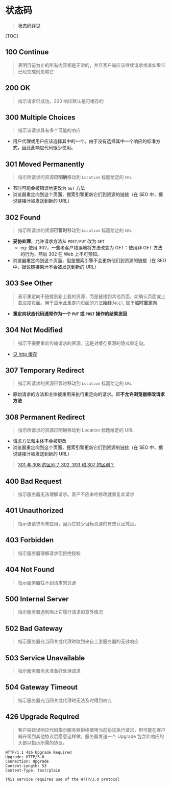 # 状态码

> [状态码详见](https://cloud.tencent.com/developer/section/1190186)

[TOC]

## 100 Continue

> 表明目前为止的所有内容都是正常的，并且客户端应该继续请求或者如果它已经完成则忽略它

## 200 OK

> 指示请求已成功。200 响应默认是可缓存的

## 300 Multiple Choices

> 指示该请求具有多个可能的响应

- 用户代理或用户应该选择其中的一个。由于没有选择其中一个响应的标准方式，因此此响应代码很少使用。

## 301 Moved Permanently

> 指示所请求的资源**已明确**移动到 <code>Location</code> 标题给定的 <code>URL</code>

- 有时可能会被错误地更改为 <code>GET</code> 方法
- 浏览器重定向到这个页面，搜索引擎更新它们到资源的链接（在 SEO 中，据说链接汁被发送到新的 URL）

## 302 Found

> 指示所请求的资源**已暂时**移动到 <code>Location</code> 标题给定的 <code>URL</code>

- **妥协处理**，允许请求方法从 <code>POST/PUT</code> 改为 <code>GET</code>
  - eg: 使用 302，一些老客户错误地将方法改变为 GET：使用非 GET 方法的行为，然后 302 在 Web 上不可预知。
- 浏览器重定向到这个页面，但是搜索引擎不会更新他们到资源的链接（在 SEO 中，据说链接果汁不会被发送到新的 URL）

## 303 See Other

> 表示重定向不链接到新上载的资源，而是链接到其他页面，如确认页面或上载进度页面。用于显示此重定向页面的方法**始终**为<code>GET</code>, 属于**临时重定向**

- **重定向状态代码通常作为一个 <code>PUT</code> 或 <code>POST</code> 操作的结果发回**

## 304 Not Modified

> 指示不需要重新传输请求的资源。这是对缓存资源的隐式重定向。

- [见 http 缓存](./cache.md)

## 307 Temporary Redirect

> 指示所请求的资源已暂时移动到 <code>Location</code> 标题给定的 <code>URL</code>

- 原始请求的方法和主体被重用来执行重定向的请求。即**不允许浏览器修改请求方法**

## 308 Permanent Redirect

> 指示所请求的资源已明确移动到 Location 标题给定的 URL

- 请求方法和主体不会被更改
- 浏览器重定向到这个页面，搜索引擎更新它们到资源的链接（在 SEO 中，据说链接汁被发送到新的 URL）

> [301 与 308 的区别？ 302, 303 和 307 的区别？](../questions/byteDance/basic.md)

## 400 Bad Request

> 指示服务器无法理解请求。客户不应未经修改就重复此请求

## 401 Unauthorized

> 指示该请求尚未应用，因为它缺少目标资源的有效认证凭证。

## 403 Forbidden

> 指示服务器理解请求但拒绝授权

## 404 Not Found

> 指示服务器找不到请求的资源

## 500 Internal Server

> 指示服务器遇到阻止它履行请求的意外情况

## 502 Bad Gateway

> 指示服务器充当网关或代理时收到来自上游服务器的无效响应

## 503 Service Unavailable

> 指示服务器尚未准备好处理请求

## 504 Gateway Timeout

> 指示服务器充当网关或代理时无法及时得到响应

## 426 Upgrade Required

> 客户端错误响应代码指示服务器拒绝使用当前协议执行请求，但可能在客户端升级到其他协议后愿意这样做。服务器发送一个 Upgrade 包含此响应的头部以指示所需的协议。

```HTTP
HTTP/1.1 426 Upgrade Required
Upgrade: HTTP/3.0
Connection: Upgrade
Content-Length: 53
Content-Type: text/plain

This service requires use of the HTTP/3.0 protocol

```
